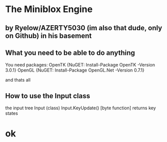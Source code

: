 ﻿# The Miniblox Engine
## by Ryelow/AZERTY5030 (im also that dude, only on Github) in his basement

## What you need to be able to do anything
You need packages:
	OpenTK {NuGET: Install-Package OpenTK -Version 3.0.1}
	OpenGL {NuGET: Install-Package OpenGL.Net -Version 0.7.1}

and thats all

## How to use the Input class
the input tree
	Input (class)
		Input.KeyUpdate() [byte function]
			returns key states

# ok
